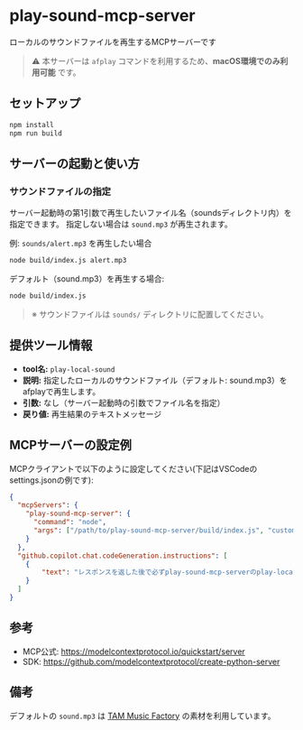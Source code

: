 # play-sound-mcp-server

ローカルのサウンドファイルを再生するMCPサーバーです

> ⚠️ 本サーバーは `afplay` コマンドを利用するため、**macOS環境でのみ利用可能** です。

## セットアップ

```sh
npm install
npm run build
```

## サーバーの起動と使い方

### サウンドファイルの指定

サーバー起動時の第1引数で再生したいファイル名（soundsディレクトリ内）を指定できます。
指定しない場合は `sound.mp3` が再生されます。

例: `sounds/alert.mp3` を再生したい場合

```sh
node build/index.js alert.mp3
```

デフォルト（sound.mp3）を再生する場合:

```sh
node build/index.js
```

> ※ サウンドファイルは `sounds/` ディレクトリに配置してください。

## 提供ツール情報

- **tool名:** `play-local-sound`
- **説明:** 指定したローカルのサウンドファイル（デフォルト: sound.mp3）をafplayで再生します。
- **引数:** なし（サーバー起動時の引数でファイル名を指定）
- **戻り値:** 再生結果のテキストメッセージ

## MCPサーバーの設定例

MCPクライアントで以下のように設定してください(下記はVSCodeのsettings.jsonの例です):

```json
{
  "mcpServers": {
    "play-sound-mcp-server": {
      "command": "node",
      "args": ["/path/to/play-sound-mcp-server/build/index.js", "custom.mp3"]
    }
  },
  "github.copilot.chat.codeGeneration.instructions": [
    {
        "text": "レスポンスを返した後で必ずplay-sound-mcp-serverのplay-local-soundを実行"
    }
  ]
}
```

## 参考
- MCP公式: https://modelcontextprotocol.io/quickstart/server
- SDK: https://github.com/modelcontextprotocol/create-python-server

## 備考

デフォルトの `sound.mp3` は [TAM Music Factory](https://www.tam-music.com/interface) の素材を利用しています。
